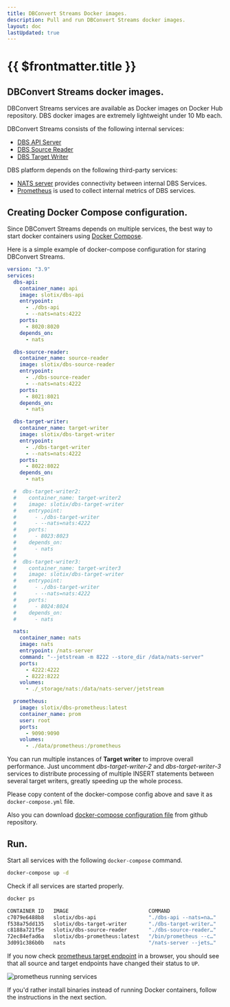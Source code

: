 ```yaml
---
title: DBConvert Streams Docker images.
description: Pull and run DBConvert Streams docker images.
layout: doc
lastUpdated: true
---
```


# {{ $frontmatter.title }}

## DBConvert Streams docker images.

DBConvert Streams services are available as Docker images on Docker Hub repository. DBS docker images are extremely lightweight under 10 Mb each.

DBConvert Streams consists of the following internal services:

- [DBS API Server](https://hub.docker.com/repository/docker/slotix/dbs-api)
- [DBS Source Reader](https://hub.docker.com/r/slotix/dbs-source-reader)
- [DBS Target Writer](https://hub.docker.com/r/slotix/dbs-target-writer)

DBS platform depends on the following third-party services:

- [NATS server](https://hub.docker.com/_/nats/) provides connectivity between internal DBS Services.
- [Prometheus](https://hub.docker.com/r/prom/prometheus) is used to collect internal metrics of DBS services.

## Creating Docker Compose configuration.

Since DBConvert Streams depends on multiple services, the best way to start docker containers using [Docker Compose](https://docs.docker.com/compose/).

Here is a simple example of docker-compose configuration for staring DBConvert Streams.

```yaml
version: "3.9"
services:
  dbs-api:
    container_name: api
    image: slotix/dbs-api
    entrypoint:
      - ./dbs-api
      - --nats=nats:4222
    ports:
      - 8020:8020
    depends_on:
      - nats

  dbs-source-reader:
    container_name: source-reader
    image: slotix/dbs-source-reader
    entrypoint:
      - ./dbs-source-reader
      - --nats=nats:4222
    ports:
      - 8021:8021
    depends_on:
      - nats

  dbs-target-writer:
    container_name: target-writer
    image: slotix/dbs-target-writer
    entrypoint:
      - ./dbs-target-writer
      - --nats=nats:4222
    ports:
      - 8022:8022
    depends_on:
      - nats

  #  dbs-target-writer2:
  #    container_name: target-writer2
  #    image: slotix/dbs-target-writer
  #    entrypoint:
  #      - ./dbs-target-writer
  #      - --nats=nats:4222
  #    ports:
  #      - 8023:8023
  #    depends_on:
  #      - nats
  #
  #  dbs-target-writer3:
  #    container_name: target-writer3
  #    image: slotix/dbs-target-writer
  #    entrypoint:
  #      - ./dbs-target-writer
  #      - --nats=nats:4222
  #    ports:
  #      - 8024:8024
  #    depends_on:
  #      - nats

  nats:
    container_name: nats
    image: nats
    entrypoint: /nats-server
    command: "--jetstream -m 8222 --store_dir /data/nats-server"
    ports:
      - 4222:4222
      - 8222:8222
    volumes:
      - ./_storage/nats:/data/nats-server/jetstream

  prometheus:
    image: slotix/dbs-prometheus:latest
    container_name: prom
    user: root
    ports:
      - 9090:9090
    volumes:
      - ./data/prometheus:/prometheus
```

You can run multiple instances of **Target writer** to improve overall performance. Just uncomment _dbs-target-writer-2_ and _dbs-target-writer-3_ services to distribute processing of multiple INSERT statements between several target writers, greatly speeding up the whole process.

Please copy content of the docker-compose config above and save it as `docker-compose.yml` file.

Also you can download [docker-compose configuration file](https://github.com/slotix/dbconvert-streams-public/blob/be59cabcda3f3ccb340bdb8b40b5cfb31b1917ab/docker-compose.yml) from github repository.

## Run.

Start all services with the following `docker-compose` command.

```bash
docker-compose up -d
```

Check if all services are started properly.

```bash
docker ps
```

```bash
CONTAINER ID   IMAGE                          COMMAND                  CREATED          STATUS          PORTS                                                                                            NAMES
c7079e6488b8   slotix/dbs-api                 "./dbs-api --nats=na…"   48 seconds ago   Up 46 seconds   0.0.0.0:8020->8020/tcp, :::8020->8020/tcp                                                        api
f538a75dd135   slotix/dbs-target-writer       "./dbs-target-writer…"   48 seconds ago   Up 47 seconds   0.0.0.0:8022->8022/tcp, :::8022->8022/tcp                                                        target-writer
c8188a721f5e   slotix/dbs-source-reader       "./dbs-source-reader…"   48 seconds ago   Up 46 seconds   0.0.0.0:8021->8021/tcp, :::8021->8021/tcp                                                        source-reader
72ec84efad6a   slotix/dbs-prometheus:latest   "/bin/prometheus --c…"   48 seconds ago   Up 47 seconds   0.0.0.0:9090->9090/tcp, :::9090->9090/tcp                                                        prom
3d091c386b0b   nats                           "/nats-server --jets…"   48 seconds ago   Up 47 seconds   0.0.0.0:4222->4222/tcp, :::4222->4222/tcp, 0.0.0.0:8222->8222/tcp, :::8222->8222/tcp, 6222/tcp   nats
```

If you now check [prometheus target endpoint](http://0.0.0.0:9090/targets) in a browser, you should see that all source and target endpoints have changed their status to `UP`.

![prometheus running services](/images/prometheus-docker-running.png)

If you'd rather install binaries instead of running Docker containers, follow the instructions in the next section.
